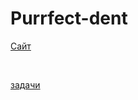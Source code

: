 # Purrfect-dent
<p><a href= "https://zhenyaezix.github.io/Purrfect-dent/" target="_blank"> Сайт </a></p><br>
<p><a href= "https://zhenyaezix.github.io/allinone/" target="_blank"> задачи </a></p>



